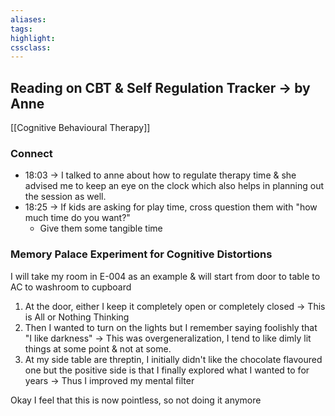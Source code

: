 ```yaml
---
aliases:  
tags:
highlight:  
cssclass:
---
```


## Reading on CBT & Self Regulation Tracker → by Anne
[[Cognitive Behavioural Therapy]]


### Connect
- 18:03 → I talked to anne about how to regulate therapy time & she advised me to keep an eye on the clock which also helps in planning out the session as well.
- 18:25 → If kids are asking for play time, cross question them with "how much time do you want?"
	- Give them some tangible time


### Memory Palace Experiment for Cognitive Distortions

I will take my room in E-004 as an example & will start from door to table to AC to washroom to cupboard

1. At the door, either I keep it completely open or completely closed → This is All or Nothing Thinking
2. Then I wanted to turn on the lights but I remember saying foolishly that "I like darkness" → This was overgeneralization, I tend to like dimly lit things at some point & not at some. 
3. At my side table are threptin, I initially didn't like the chocolate flavoured one but the positive side is that I finally explored what I wanted to for years → Thus I improved my mental filter


Okay I feel that this is now pointless, so not doing it anymore